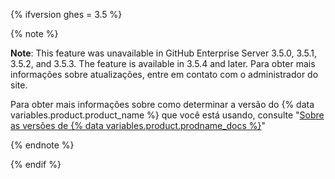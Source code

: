 {% ifversion ghes = 3.5 %}

{% note %}

**Note**: This feature was unavailable in GitHub Enterprise Server 3.5.0, 3.5.1, 3.5.2, and 3.5.3. The feature is available in 3.5.4 and later. Para obter mais informações sobre atualizações, entre em contato com o administrador do site.

Para obter mais informações sobre como determinar a versão do {% data variables.product.product_name %} que você está usando, consulte "[Sobre as versões de {% data variables.product.prodname_docs %}](/get-started/learning-about-github/about-versions-of-github-docs#github-enterprise-server)"

{% endnote %}

{% endif %}
